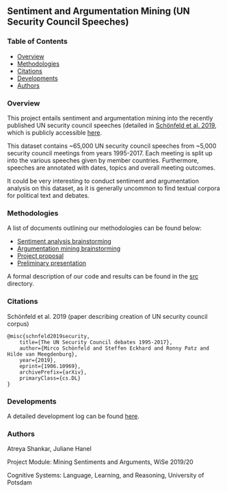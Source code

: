 ## Sentiment and Argumentation Mining (UN Security Council Speeches)

### Table of Contents

* [Overview](#Overview)
* [Methodologies](#Methodologies)
* [Citations](#Citations)
* [Developments](#Developments)
* [Authors](#Authors)

### Overview

This project entails sentiment and argumentation mining into the recently published UN security council speeches (detailed in [Schönfeld et al. 2019](https://arxiv.org/abs/1906.10969), which is publicly accessible [here](https://dataverse.harvard.edu/dataset.xhtml?persistentId=doi:10.7910/DVN/KGVSYH).

This dataset contains ~65,000 UN security council speeches from ~5,000 security council meetings from years 1995-2017. Each meeting is split up into the various speeches given by member countries. Furthermore, speeches are annotated with dates, topics and overall meeting outcomes.

It could be very interesting to conduct sentiment and argumentation analysis on this dataset, as it is generally uncommon to find textual corpora for political text and debates.

### Methodologies

A list of documents outlining our methodologies can be found below:

* [Sentiment analysis brainstorming](/docs/sentiment.md)
* [Argumentation mining brainstorming](/docs/arguments.md)
* [Project proposal](/docs/project_description/main.pdf)
* [Preliminary presentation](/docs/prelim_presentation/main.pdf)

A formal description of our code and results can be found in the [src](/src) directory.

### Citations

Schönfeld et al. 2019 (paper describing creation of UN security council corpus)

```
@misc{schnfeld2019security,
    title={The UN Security Council debates 1995-2017},
    author={Mirco Schönfeld and Steffen Eckhard and Ronny Patz and Hilde van Meegdenburg},
    year={2019},
    eprint={1906.10969},
    archivePrefix={arXiv},
    primaryClass={cs.DL}
}
```

### Developments

A detailed development log can be found [here](/docs/todos.md).

### Authors

Atreya Shankar, Juliane Hanel

Project Module: Mining Sentiments and Arguments, WiSe 2019/20

Cognitive Systems: Language, Learning, and Reasoning, University of Potsdam
